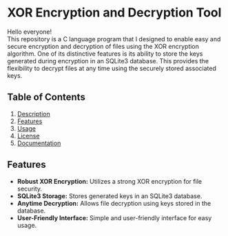 # XOR Encryption and Decryption Tool

Hello everyone!  
This repository is a C language program that I designed to enable easy and secure encryption and decryption of files using the XOR encryption algorithm. One of its distinctive features is its ability to store the keys generated during encryption in an SQLite3 database. This provides the flexibility to decrypt files at any time using the securely stored associated keys.

## Table of Contents

1. [Description](#description)
2. [Features](#features)
3. [Usage](#usage)
4. [License](#license)
5. [Documentation](#documentation)

## Features

- **Robust XOR Encryption:** Utilizes a strong XOR encryption for file security.
- **SQLite3 Storage:** Stores generated keys in an SQLite3 database.
- **Anytime Decryption:** Allows file decryption using keys stored in the database.
- **User-Friendly Interface:** Simple and user-friendly interface for easy usage.
